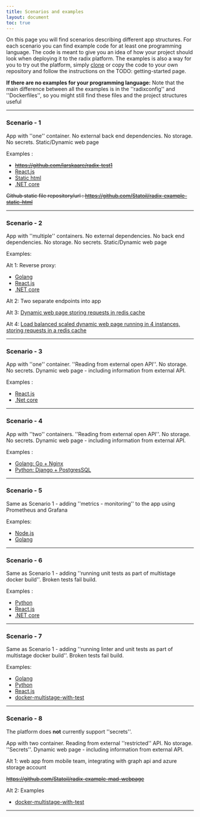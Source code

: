 ```yaml
---
title: Scenarios and examples
layout: document
toc: true
---
```


On this page you will find scenarios describing different app structures.
For each scenario you can find example code for at least one programming language. The code is meant to give you an idea of how your project should look when deploying it to the radix platform. The examples is also a way for you to try out the platform, simply [clone](https://git-scm.com/docs/git-clone) or copy the code to your own repository and follow the instructions on the TODO: getting-started page.

**If there are no examples for your programming language:** Note that the main difference between all the examples is in the ''radixconfig'' and ''Dockerfiles'', so you might still find these files and the project structures useful

----

### Scenario - 1

App with ''one'' container. No external back end dependencies. No storage. No secrets. Static/Dynamic web page

Examples : 
  * <del>https://github.com/larskaare/radix-test1</del>
  * [React.js](https://github.com/Statoil/radix-example-scenario-1-reactjs) 
  * [Static html](https://github.com/Statoil/radix-example-scenario-1-html)
  * [.NET core](https://github.com/Statoil/radix-example-scenario-1-dotnet)

<del>Github static file repository/url : https://github.com/Statoil/radix-example-static-html</del>

----

### Scenario - 2

App with ''multiple'' containers. No external dependencies. No back end dependencies. No storage. No secrets. Static/Dynamic web page

Examples:

Alt 1: Reverse proxy:
  * [Golang](https://github.com/Statoil/radix-example-scenario-2-golang)
  * [React.js](https://github.com/Statoil/radix-example-scenario-2-chat)
  * [.NET core](https://github.com/Statoil/radix-example-scenario-2-dotnet)
   

Alt 2: Two separate endpoints into app

Alt 3: [Dynamic web page storing requests in redis cache](https://github.com/Statoil/radix-example-redis-cache)

Alt 4: [Load balanced scaled dynamic web page running in 4 instances, storing requests in a redis cache](https://github.com/Statoil/radix-example-loadbalancer-api-db)

----

### Scenario - 3

App with ''one'' container. ''Reading from external open API''. No storage. No secrets. Dynamic web page - including information from external API.

Examples : 
  * [React.js](https://github.com/Statoil/radix-example-scenario-3-reactjs)
  * [.Net core](https://github.com/statoil/radix-example-scenario-3-dotnet)

----

### Scenario - 4

App with ''two'' containers. ''Reading from external open API''. No storage. No secrets. Dynamic web page - including information from external API.

Examples : 
  * [Golang: Go + Nginx](https://github.com/Statoil/radix-example-scenario-4-golang)
  * [Python: Django + PostgresSQL](https://github.com/Statoil/radix-example-scenario-4-webapp)

----

### Scenario - 5
Same as Scenario 1 - adding ''metrics - monitoring'' to the app using Prometheus and Grafana

Examples: 
  * [Node.js](https://github.com/Statoil/radix-example-scenario-5-nodejs)
  * [Golang](https://github.com/Statoil/radix-example-scenario-5-golang)

----

### Scenario - 6
Same as Scenario 1 - adding ''running unit tests as part of multistage docker build''. Broken tests fail build.

Examples : 
  * [Python](https://github.com/Statoil/radix-example-scenario-6-python)
  * [React.js](https://github.com/Statoil/radix-example-scenario-6-reactjs)
  * [.NET core](https://github.com/Statoil/radix-example-scenario-6-dotnet)

----

### Scenario - 7
Same as Scenario 1 - adding ''running linter and unit tests as part of multistage docker build''. Broken tests fail build.

Examples:
  * [Golang](https://github.com/Statoil/radix-example-scenario-7-golang)
  * [Python](https://github.com/Statoil/radix-example-scenario-7-python)
  * [React.js](https://github.com/Statoil/radix-example-scenario-7-reactjs)
  * [docker-multistage-with-test](https://github.com/larskaare/radix-test-scenario-docker-multistage-with-test)

----

### Scenario - 8
The platform does **not** currently support ''secrets''.


App with two container. Reading from external ''restricted'' API. No storage. ''Secrets''. Dynamic web page - including information from external API.

Alt 1: web app from mobile team, integrating with graph api and azure storage account

<del>https://github.com/Statoil/radix-example-mad-webpage</del>

Alt 2: Examples
  * [docker-multistage-with-test](https://github.com/larskaare/radix-test-scenario-docker-multistage-with-test)
---
